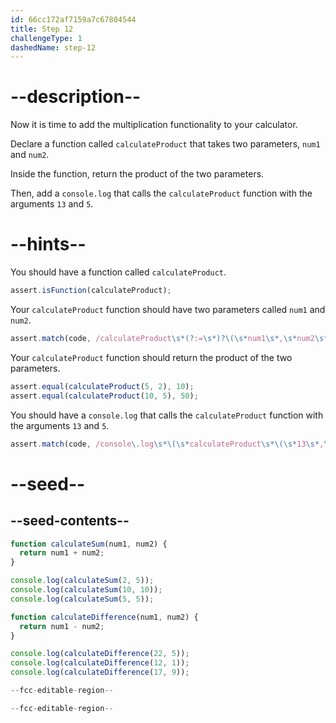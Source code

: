 ```yaml
---
id: 66cc172af7159a7c67804544
title: Step 12
challengeType: 1
dashedName: step-12
---
```


# --description--

Now it is time to add the multiplication functionality to your calculator.

Declare a function called `calculateProduct` that takes two parameters, `num1` and `num2`.

Inside the function, return the product of the two parameters.

Then, add a `console.log` that calls the `calculateProduct` function with the arguments `13` and `5`.

# --hints--

You should have a function called `calculateProduct`.

```js
assert.isFunction(calculateProduct);
```

Your `calculateProduct` function should have two parameters called `num1` and `num2`.

```js
assert.match(code, /calculateProduct\s*(?:=\s*)?\(\s*num1\s*,\s*num2\s*\)\s*/);
```

Your `calculateProduct` function should return the product of the two parameters.

```js
assert.equal(calculateProduct(5, 2), 10);
assert.equal(calculateProduct(10, 5), 50);
```

You should have a `console.log` that calls the `calculateProduct` function with the arguments `13` and `5`.

```js
assert.match(code, /console\.log\s*\(\s*calculateProduct\s*\(\s*13\s*,\s*5\s*\)\s*\)\s*;?/);
```

# --seed--

## --seed-contents--

```js
function calculateSum(num1, num2) {
  return num1 + num2;
}

console.log(calculateSum(2, 5));
console.log(calculateSum(10, 10));
console.log(calculateSum(5, 5));

function calculateDifference(num1, num2) {
  return num1 - num2;
}

console.log(calculateDifference(22, 5));
console.log(calculateDifference(12, 1));
console.log(calculateDifference(17, 9));

--fcc-editable-region--

--fcc-editable-region--
```
